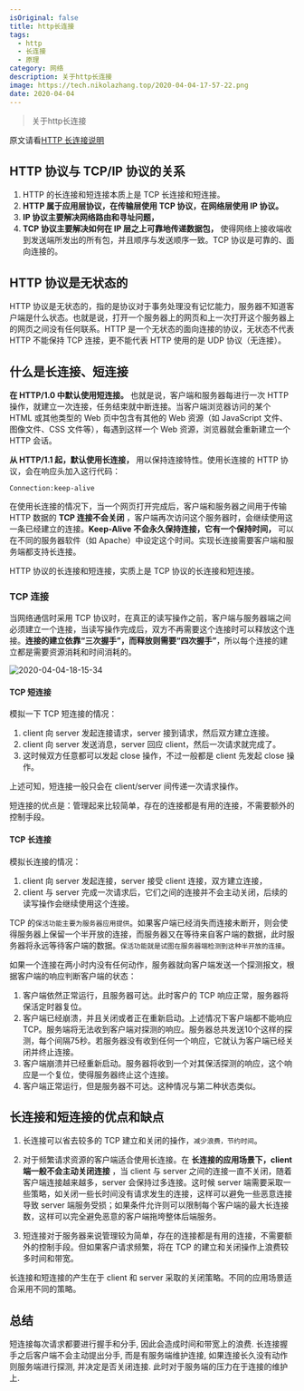 ```yaml
---
isOriginal: false
title: http长连接
tags:
  - http
  - 长连接
  - 原理
category: 网络
description: 关于http长连接
image: https://tech.nikolazhang.top/2020-04-04-17-57-22.png
date: 2020-04-04
---
```


> 关于http长连接

原文请看[HTTP 长连接说明](https://cloud.tencent.com/document/product/214/4149)

## HTTP 协议与 TCP/IP 协议的关系

1. HTTP 的长连接和短连接本质上是 TCP 长连接和短连接。
2. __HTTP 属于应用层协议，在传输层使用 TCP 协议，在网络层使用 IP 协议。__
3. __IP 协议主要解决网络路由和寻址问题，__
4. __TCP 协议主要解决如何在 IP 层之上可靠地传递数据包，__ 使得网络上接收端收到发送端所发出的所有包，并且顺序与发送顺序一致。TCP 协议是可靠的、面向连接的。

## HTTP 协议是无状态的

HTTP 协议是无状态的，指的是协议对于事务处理没有记忆能力，服务器不知道客户端是什么状态。也就是说，打开一个服务器上的网页和上一次打开这个服务器上的网页之间没有任何联系。HTTP 是一个无状态的面向连接的协议，无状态不代表 HTTP 不能保持 TCP 连接，更不能代表 HTTP 使用的是 UDP 协议（无连接）。

## 什么是长连接、短连接

__在 HTTP/1.0 中默认使用短连接。__
也就是说，客户端和服务器每进行一次 HTTP 操作，就建立一次连接，任务结束就中断连接。当客户端浏览器访问的某个 HTML 或其他类型的 Web 页中包含有其他的 Web 资源（如 JavaScript 文件、图像文件、CSS 文件等），每遇到这样一个 Web 资源，浏览器就会重新建立一个 HTTP 会话。

__从 HTTP/1.1 起，默认使用长连接，__ 用以保持连接特性。使用长连接的 HTTP 协议，会在响应头加入这行代码：

```
Connection:keep-alive
```

在使用长连接的情况下，当一个网页打开完成后，客户端和服务器之间用于传输 HTTP 数据的 __TCP 连接不会关闭__ ，客户端再次访问这个服务器时，会继续使用这一条已经建立的连接。__Keep-Alive 不会永久保持连接，它有一个保持时间，__ 可以在不同的服务器软件（如 Apache）中设定这个时间。实现长连接需要客户端和服务端都支持长连接。

HTTP 协议的长连接和短连接，实质上是 TCP 协议的长连接和短连接。

### TCP 连接

当网络通信时采用 TCP 协议时，在真正的读写操作之前，客户端与服务器端之间必须建立一个连接，当读写操作完成后，双方不再需要这个连接时可以释放这个连接。__连接的建立依靠“三次握手”，而释放则需要“四次握手”__，所以每个连接的建立都是需要资源消耗和时间消耗的。

![2020-04-04-18-15-34](https://tech.nikolazhang.top/2020-04-04-18-15-34.png)

#### TCP 短连接

模拟一下 TCP 短连接的情况：

1. client 向 server 发起连接请求，server 接到请求，然后双方建立连接。
2. client 向 server 发送消息，server 回应 client，然后一次请求就完成了。
3. 这时候双方任意都可以发起 close 操作，不过一般都是 client 先发起 close 操作。

上述可知，短连接一般只会在 client/server 间传递一次请求操作。

短连接的优点是：管理起来比较简单，存在的连接都是有用的连接，不需要额外的控制手段。

#### TCP 长连接

模拟长连接的情况：

1. client 向 server 发起连接，server 接受 client 连接，双方建立连接，
2. client 与 server 完成一次请求后，它们之间的连接并不会主动关闭，后续的读写操作会继续使用这个连接。

TCP 的`保活功能主要为服务器应用提供`。如果客户端已经消失而连接未断开，则会使得服务器上保留一个半开放的连接，而服务器又在等待来自客户端的数据，此时服务器将永远等待客户端的数据。`保活功能就是试图在服务器端检测到这种半开放的连接`。

如果一个连接在两小时内没有任何动作，服务器就向客户端发送一个探测报文，根据客户端的响应判断客户端的状态：

1. 客户端依然正常运行，且服务器可达。此时客户的 TCP 响应正常，服务器将保活定时器复位。
2. 客户端已经崩溃，并且关闭或者正在重新启动。上述情况下客户端都不能响应 TCP。服务端将无法收到客户端对探测的响应。服务器总共发送10个这样的探测，每个间隔75秒。若服务器没有收到任何一个响应，它就认为客户端已经关闭并终止连接。
3. 客户端崩溃并已经重新启动。服务器将收到一个对其保活探测的响应，这个响应是一个复位，使得服务器终止这个连接。
4. 客户端正常运行，但是服务器不可达。这种情况与第二种状态类似。

## 长连接和短连接的优点和缺点

1. 长连接可以省去较多的 TCP 建立和关闭的操作，`减少浪费，节约时间`。
2. 对于频繁请求资源的客户端适合使用长连接。在 __长连接的应用场景下，client 端一般不会主动关闭连接__ ，当 client 与 server 之间的连接一直不关闭，随着客户端连接越来越多，server 会保持过多连接。这时候 server 端需要采取一些策略，如关闭一些长时间没有请求发生的连接，这样可以避免一些恶意连接导致 server 端服务受损；如果条件允许则可以限制每个客户端的最大长连接数，这样可以完全避免恶意的客户端拖垮整体后端服务。

3. 短连接对于服务器来说管理较为简单，存在的连接都是有用的连接，不需要额外的控制手段。但如果客户请求频繁，将在 TCP 的建立和关闭操作上浪费较多时间和带宽。

长连接和短连接的产生在于 client 和 server 采取的关闭策略。不同的应用场景适合采用不同的策略。

## 总结

短连接每次请求都要进行握手和分手, 因此会造成时间和带宽上的浪费.
长连接握手之后客户端不会主动提出分手, 而是有服务端维护连接, 如果连接长久没有动作则服务端进行探测, 并决定是否关闭连接. 此时对于服务端的压力在于连接的维护上.
